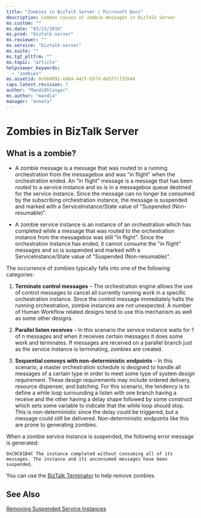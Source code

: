 ```yaml
---
title: "Zombies in BizTalk Server | Microsoft Docs"
description: Common causes of zombie messages in BizTalk Server
ms.custom: ""
ms.date: "03/23/2016"
ms.prod: "biztalk-server"
ms.reviewer: ""
ms.service: "biztalk-server"
ms.suite: ""
ms.tgt_pltfrm: ""
ms.topic: "article"
helpviewer_keywords: 
  - "zombies"
ms.assetid: 0c684891-e984-442f-b5fd-de5f7cf32b44
caps.latest.revision: 7
author: "MandiOhlinger"
ms.author: "mandia"
manager: "anneta"
---
```

# Zombies in BizTalk Server

## What is a zombie?  
  
-   A zombie message is a message that was routed to a running orchestration from the messagebox and was "in flight" when the orchestration ended. An "in flight" message is a message that has been routed to a service instance and so is in a messagebox queue destined for the service instance. Since the message can no longer be consumed by the subscribing orchestration instance, the message is suspended and marked with a ServiceInstance/State value of "Suspended (Non-resumable)".  
  
-   A zombie service instance is an instance of an orchestration which has completed while a message that was routed to the orchestration instance from the messagebox was still "in flight". Since the orchestration instance has ended, it cannot consume the "in flight" messages and so is suspended and marked with a ServiceInstance/State value of "Suspended (Non-resumable)".  
  
 The occurrence of zombies typically falls into one of the following categories:  
  
1.  **Terminate control messages** – The orchestration engine allows the use of control messages to cancel all currently running work in a specific orchestration instance. Since the control message immediately halts the running orchestration, zombie instances are not unexpected. A number of Human Workflow related designs tend to use this mechanism as well as some other designs.  
  
2.  **Parallel listen receives** – In this scenario the service instance waits for 1 of n messages and when it receives certain messages it does some work and terminates. If messages are received on a parallel branch just as the service instance is terminating, zombies are created.  
  
3.  **Sequential convoys with non-deterministic endpoints** – In this scenario, a master orchestration schedule is designed to handle all messages of a certain type in order to meet some type of system design requirement. These design requirements may include ordered delivery, resource dispenser, and batching. For this scenario, the tendency is to define a while loop surrounding a listen with one branch having a receive and the other having a delay shape followed by some construct which sets some variable to indicate that the while loop should stop. This is non-deterministic since the delay could be triggered, but a message could still be delivered. Non-deterministic endpoints like this are prone to generating zombies.  
  
 When a zombie service instance is suspended,  the following error message is generated:  
  
```  
0xC0C01B4C The instance completed without consuming all of its messages. The instance and its unconsumed messages have been suspended.  
```  
  
 You can use the [BizTalk Terminator](https://www.microsoft.com/download/details.aspx?id=2846) to help remove zombies.  
  
## See Also  
 [Removing Suspended Service Instances](../core/removing-suspended-service-instances.md)